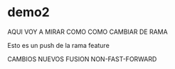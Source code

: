# demo2
AQUI VOY A MIRAR COMO COMO CAMBIAR DE RAMA


Esto es un push de la rama feature


CAMBIOS NUEVOS FUSION NON-FAST-FORWARD
